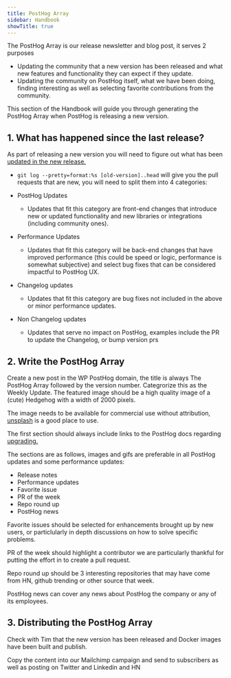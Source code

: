 ```yaml
---
title: PostHog Array
sidebar: Handbook
showTitle: true
---
```

The PostHog Array is our release newsletter and blog post, it serves 2 purposes
- Updating the community that a new version has been released and what new features and functionality they can expect if they update.
- Updating the community on PostHog itself, what we have been doing, finding interesting as well as selecting favorite contributions from the community.

This section of the Handbook will guide you through generating the PostHog Array when PostHog is releasing a new version.

## 1. What has happened since the last release?

As part of releasing a new version you will need to figure out what has been [updated in the new release.](release-new-version)

- `git log --pretty=format:%s [old-version]..head` will give you the pull requests that are new, you will need to split them into 4 categories:

- PostHog Updates
	- Updates that fit this category are front-end changes that introduce new or updated functionality and new libraries or integrations (including community ones).
- Performance Updates
	- Updates that fit this category will be back-end changes that have improved performance (this could be speed or logic, performance is somewhat subjective) and select bug fixes that can be considered impactful to PostHog UX.
- Changelog updates
	- Updates that fit this category are bug fixes not included in the above or minor performance updates.
- Non Changelog updates
	- Updates that serve no impact on PostHog, examples include the PR to update the Changelog, or bump version prs

## 2. Write the PostHog Array

Create a new post in the WP PostHog domain, the title is always The PostHog Array followed by the version number. Categrorize this as the Weekly Update. The featured image should be a high quality image of a (cute) Hedgehog with a width of 2000 pixels.

The image needs to be available for commercial use without attribution, [unsplash](https://unsplash.com/) is a good place to use.

The first section should always include links to the PostHog docs regarding [upgrading.](/docs/upgrading-posthog)

The sections are as follows, images and gifs are preferable in all PostHog updates and some performance updates:
- Release notes
- Performance updates
- Favorite issue
- PR of the week
- Repo round up
- PostHog news

Favorite issues should be selected for enhancements brought up by new users, or particlularly in depth discussions on how to solve specific problems.

PR of the week should highlight a contributor we are particularly thankful for putting the effort in to create a pull request.

Repo round up should be 3 interesting repositories that may have come from HN, github trending or other source that week.

PostHog news can cover any news about PostHog the company or any of its employees.

## 3. Distributing the PostHog Array

Check with Tim that the new version has been released and Docker images have been built and publish.

Copy the content into our Mailchimp campaign and send to subscribers as well as posting on Twitter and Linkedin and HN

